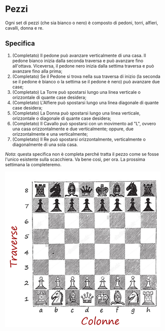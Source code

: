 # Pezzi
Ogni set di pezzi (che sia bianco o nero) è composto di pedoni, torri, alfieri, cavalli, donna e re.

## Specifica
1. (Completato) Il pedone può avanzare verticalmente di una casa. Il pedone bianco inizia dalla seconda traversa e può avanzare fino all'ottava. Viceversa, il pedone nero inizia dalla settima traversa e può avanzare fino alla prima;
2. (Completato) Se il Pedone si trova nella sua traversa di inizio (la seconda se il pedone è bianco o la settima se il pedone è nero) può avanzare due case;
3. (Completato) La Torre può spostarsi lungo una linea verticale o orizzontale di quante case desidera;
4. (Completato) L'Alfiere può spostarsi lungo una linea diagonale di quante case desidera;
5. (Completato) La Donna può spostarsi lungo una linea verticale, orizzontale o diagonale di quante case desidera;
6. (Completato) Il Cavallo può spostarsi con un movimento ad "L", ovvero una casa orizzontalmente e due verticalmente; oppure, due orizzontalmente e una verticalmente;
7. (Completato) Il Re può spostarsi orizzontalmente, verticalmente o diagonalmente di una sola casa.  

*Nota*: questa specifica non è completa perché tratta il pezzo come se fosse l'unico esistente sulla scacchiera. Va bene così, per ora. La prossima settimana la completeremo.

![Scacchiera](../Immagini/scacchiera.jpg)